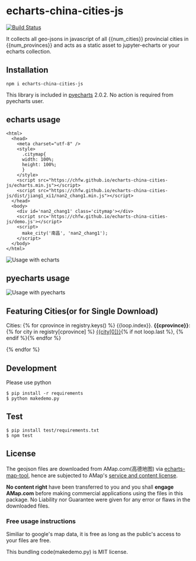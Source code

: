 # echarts-china-cities-js

[![Build Status](https://travis-ci.org/chfw/echarts-china-cities-js.svg?branch=master)](https://travis-ci.org/chfw/echarts-china-cities-js)

It collects all geo-jsons in javascript of all {{num_cities}} provincial cities
in {{num_provinces}} and acts as a static asset to jupyter-echarts or your
echarts collection.

## Installation

```
npm i echarts-china-cities-js
```

This library is included in [pyecharts](https://github.com/chenjiandongx/pyecharts) 2.0.2. No action is required from pyecharts user.

## echarts usage

```
<html>
  <head>
    <meta charset="utf-8" />
	<style>
	  .citymap{
	  width: 100%;
	  height: 100%;
	  }
	</style>
  	<script src="https://chfw.github.io/echarts-china-cities-js/echarts.min.js"></script>
	<script src="https://chfw.github.io/echarts-china-cities-js/dist/jiang1_xi1/nan2_chang1.min.js"></script>
  </head>
  <body>
	<div id='nan2_chang1' class='citymap'></div>
	<script src='https://chfw.github.io/echarts-china-cities-js/demo.js'></script>
	<script>
	  make_city('南昌', 'nan2_chang1');
	</script>
  </body>
</html>
```

![Usage with echarts](https://chfw.github.io/echarts-china-cities-js/nanchang.png)

## pyecharts usage

![Usage with pyecharts](https://user-images.githubusercontent.com/4280312/29755070-9bc9ae70-8b89-11e7-9bf2-bec09cb5f1a1.png)

## Featuring Cities(or for Single Download)

Cities:
{% for cprovince in registry.keys() %}
{{loop.index}}. **{{cprovince}}**:
{% for city in registry[cprovince] %}
[{{city[0]}}](https://chfw.github.io/echarts-china-cities-js/dist/{{names[cprovince]}}/{{city[1]}}.min.js){% if not loop.last %}, {% endif %}{% endfor %}

{% endfor %}


## Development

Please use python

```shell
$ pip install -r requirements
$ python makedemo.py
```

## Test

```shell
$ pip install test/requirements.txt
$ npm test
```

## License

The geojson files are downloaded from AMap.com(高德地图) via [echarts-map-tool](http://ecomfe.github.io/echarts-map-tool/),
hence are subjected to AMap's [service and content license](https://lbs.amap.com/home/terms/).

**No content right** have been transferred to you and you shall **engage AMap.com** before
making commercial applications using the files in this package. No Liability nor Guarantee were
given for any error or flaws in the downloaded files.

### Free usage instructions

Similiar to google's map data, it is free as long as the public's access to your files
are free. 

This bundling code(makedemo.py) is MIT license.
